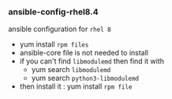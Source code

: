 ### ansible-config-rhel8.4
ansible configuration for `rhel 8`
 - yum install `rpm files`
 - ansible-core file is not needed to install
 - if you can't find `libmodulemd` then find it with
    - yum search `libmodulemd`
    - yum search `python3-libmodulemd`
 - then install it : yum install `rpm file`
